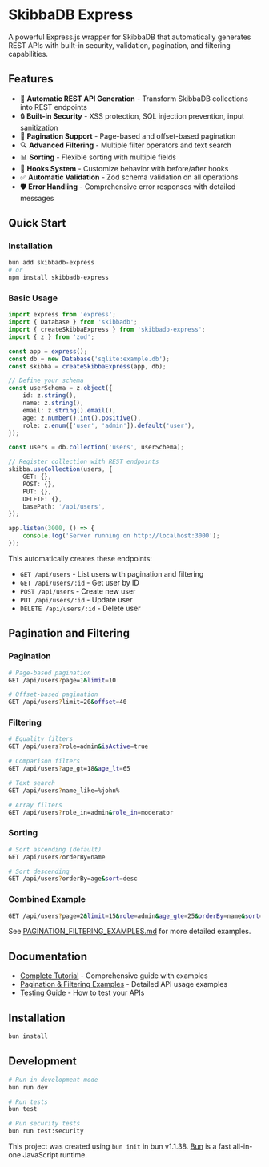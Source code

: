 # SkibbaDB Express

A powerful Express.js wrapper for SkibbaDB that automatically generates REST APIs with built-in security, validation, pagination, and filtering capabilities.

## Features

-   🚀 **Automatic REST API Generation** - Transform SkibbaDB collections into REST endpoints
-   🔒 **Built-in Security** - XSS protection, SQL injection prevention, input sanitization
-   📄 **Pagination Support** - Page-based and offset-based pagination
-   🔍 **Advanced Filtering** - Multiple filter operators and text search
-   📊 **Sorting** - Flexible sorting with multiple fields
-   🎣 **Hooks System** - Customize behavior with before/after hooks
-   ✅ **Automatic Validation** - Zod schema validation on all operations
-   🛡️ **Error Handling** - Comprehensive error responses with detailed messages

## Quick Start

### Installation

```bash
bun add skibbadb-express
# or
npm install skibbadb-express
```

### Basic Usage

```typescript
import express from 'express';
import { Database } from 'skibbadb';
import { createSkibbaExpress } from 'skibbadb-express';
import { z } from 'zod';

const app = express();
const db = new Database('sqlite:example.db');
const skibba = createSkibbaExpress(app, db);

// Define your schema
const userSchema = z.object({
    id: z.string(),
    name: z.string(),
    email: z.string().email(),
    age: z.number().int().positive(),
    role: z.enum(['user', 'admin']).default('user'),
});

const users = db.collection('users', userSchema);

// Register collection with REST endpoints
skibba.useCollection(users, {
    GET: {},
    POST: {},
    PUT: {},
    DELETE: {},
    basePath: '/api/users',
});

app.listen(3000, () => {
    console.log('Server running on http://localhost:3000');
});
```

This automatically creates these endpoints:

-   `GET /api/users` - List users with pagination and filtering
-   `GET /api/users/:id` - Get user by ID
-   `POST /api/users` - Create new user
-   `PUT /api/users/:id` - Update user
-   `DELETE /api/users/:id` - Delete user

## Pagination and Filtering

### Pagination

```bash
# Page-based pagination
GET /api/users?page=1&limit=10

# Offset-based pagination
GET /api/users?limit=20&offset=40
```

### Filtering

```bash
# Equality filters
GET /api/users?role=admin&isActive=true

# Comparison filters
GET /api/users?age_gt=18&age_lt=65

# Text search
GET /api/users?name_like=%john%

# Array filters
GET /api/users?role_in=admin&role_in=moderator
```

### Sorting

```bash
# Sort ascending (default)
GET /api/users?orderBy=name

# Sort descending
GET /api/users?orderBy=age&sort=desc
```

### Combined Example

```bash
GET /api/users?page=2&limit=15&role=admin&age_gte=25&orderBy=name&sort=asc
```

See [PAGINATION_FILTERING_EXAMPLES.md](./PAGINATION_FILTERING_EXAMPLES.md) for more detailed examples.

## Documentation

-   [Complete Tutorial](./TUTORIAL.md) - Comprehensive guide with examples
-   [Pagination & Filtering Examples](./PAGINATION_FILTERING_EXAMPLES.md) - Detailed API usage examples
-   [Testing Guide](./tests/TESTING.md) - How to test your APIs

## Installation

```bash
bun install
```

## Development

```bash
# Run in development mode
bun run dev

# Run tests
bun test

# Run security tests
bun run test:security
```

This project was created using `bun init` in bun v1.1.38. [Bun](https://bun.sh) is a fast all-in-one JavaScript runtime.

